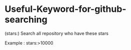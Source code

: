 # Useful-Keyword-for-github-searching

(stars:) Search all repository who have these stars

Example : stars:>10000

